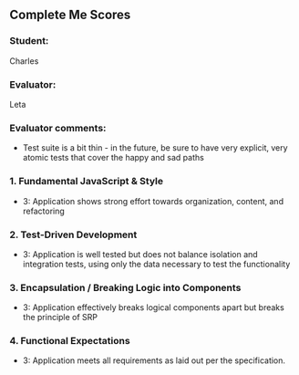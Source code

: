 ## Complete Me Scores
### Student:
Charles

### Evaluator:
Leta

### Evaluator comments:
* Test suite is a bit thin - in the future, be sure to have very explicit, very atomic tests that cover the happy and sad paths

### 1. Fundamental JavaScript & Style

* 3:  Application shows strong effort towards organization, content, and refactoring


### 2. Test-Driven Development

* 3: Application is well tested but does not balance isolation and integration tests, using only the data necessary to test the functionality

### 3. Encapsulation / Breaking Logic into Components

* 3: Application effectively breaks logical components apart but breaks the principle of SRP

### 4. Functional Expectations

* 3: Application meets all requirements as laid out per the specification.
